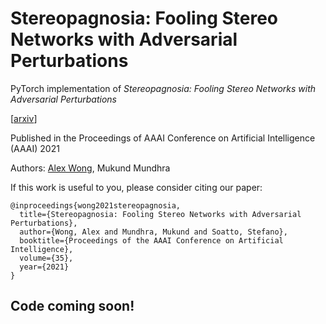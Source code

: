 # Stereopagnosia: Fooling Stereo Networks with Adversarial Perturbations

PyTorch implementation of *Stereopagnosia: Fooling Stereo Networks with Adversarial Perturbations*

\[[arxiv](https://arxiv.org/abs/2009.10142)\]

Published in the Proceedings of AAAI Conference on Artificial Intelligence (AAAI) 2021

Authors: [Alex Wong](http://web.cs.ucla.edu/~alexw/), Mukund Mundhra

If this work is useful to you, please consider citing our paper:
```
@inproceedings{wong2021stereopagnosia,
  title={Stereopagnosia: Fooling Stereo Networks with Adversarial Perturbations},
  author={Wong, Alex and Mundhra, Mukund and Soatto, Stefano},
  booktitle={Proceedings of the AAAI Conference on Artificial Intelligence},
  volume={35},
  year={2021}
}
```

## Code coming soon!
